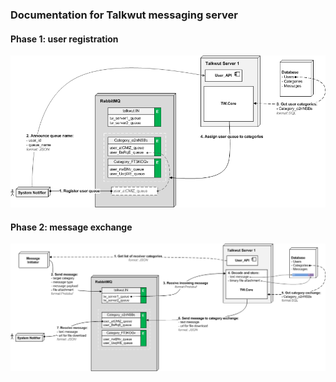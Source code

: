 ### Documentation for Talkwut messaging server

#### Phase 1: user registration
![Talkwut user registration](/diagrams/talkwut_p1_user_registration.png)

#### Phase 2: message exchange
![Talkwut message exchange](/diagrams/talkwut_p2_message_exchange.png)